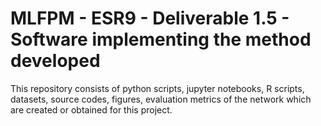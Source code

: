 # MLFPM - ESR9 - Deliverable 1.5 - Software implementing the method developed

This repository consists of python scripts, jupyter notebooks, R scripts, datasets, source codes, figures, evaluation metrics of the network which are created or obtained for this project.
